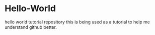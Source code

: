 # Hello-World
hello world tutorial repository
this is being used as a tutorial to help me understand 
github better.
